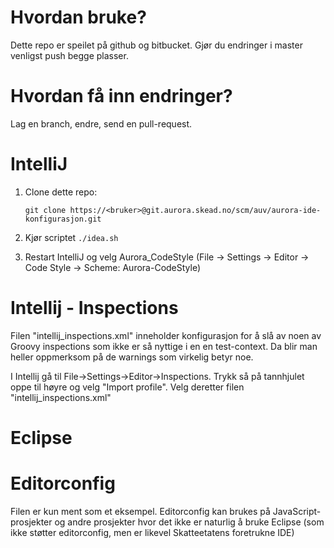 # Hvordan bruke?

Dette repo er speilet på github og bitbucket. Gjør du endringer i master venligst push begge plasser. 

# Hvordan få inn endringer?

Lag en branch, endre, send en pull-request.

# IntelliJ

1. Clone dette repo:

    ```
    git clone https://<bruker>@git.aurora.skead.no/scm/auv/aurora-ide-konfigurasjon.git
    ```
2. Kjør scriptet ``./idea.sh``
3. Restart IntelliJ og velg Aurora_CodeStyle (File -> Settings -> Editor -> Code Style -> Scheme: Aurora-CodeStyle)

# Intellij - Inspections
Filen "intellij_inspections.xml" inneholder konfigurasjon for å slå av noen av Groovy inspections som ikke er så nyttige
i en en test-context. Da blir man heller oppmerksom på de warnings som virkelig betyr noe.

I Intellij gå til File->Settings->Editor->Inspections. Trykk så på tannhjulet oppe til høyre og velg "Import profile". 
Velg deretter filen "intellij_inspections.xml" 

# Eclipse

# Editorconfig

Filen er kun ment som et eksempel. Editorconfig kan brukes på JavaScript-prosjekter
og andre prosjekter hvor det ikke er naturlig å bruke Eclipse (som ikke støtter
editorconfig, men er likevel Skatteetatens foretrukne IDE)
